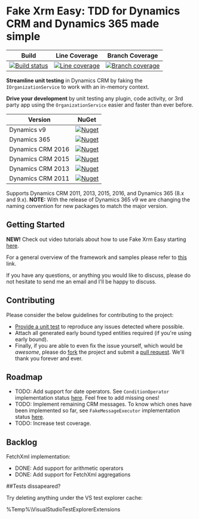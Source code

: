 ﻿Fake Xrm Easy: TDD for Dynamics CRM and Dynamics 365 made simple
=================================================================================

|Build|Line Coverage|Branch Coverage|
|-----------|-----|-----------------|
|[![Build status](https://ci.appveyor.com/api/projects/status/2g8yc8jg817746du?svg=true)](https://ci.appveyor.com/project/Jordi/fake-xrm-easy)|[![Line coverage](https://cdn.rawgit.com/jordimontana82/fake-xrm-easy/master/test/reports/badge_linecoverage.svg?v=1.39.1)](https://cdn.rawgit.com/jordimontana82/fake-xrm-easy/master/test/reports/index.htm?v=1.39.1)|[![Branch coverage](https://cdn.rawgit.com/jordimontana82/fake-xrm-easy/master/test/reports/badge_branchcoverage.svg?v=1.39.1)](https://cdn.rawgit.com/jordimontana82/fake-xrm-easy/master/test/reports/index.htm?v=1.39.1)|

<b>Streamline unit testing</b> in Dynamics CRM by faking the `IOrganizationService` to work with an in-memory context.

<b>Drive your development</b> by unit testing any plugin, code activity, or 3rd party app using the `OrganizationService` easier and faster than ever before.

|Version|NuGet|
|-----------|-----|
|Dynamics v9|[![Nuget](https://buildstats.info/nuget/fakexrmeasy.9?v=1.39.1)](https://www.nuget.org/packages/fakexrmeasy.9)|
|Dynamics 365|[![Nuget](https://buildstats.info/nuget/fakexrmeasy.365?v=1.39.1)](https://www.nuget.org/packages/fakexrmeasy.365)|
|Dynamics CRM 2016|[![Nuget](https://buildstats.info/nuget/fakexrmeasy.2016?v=1.39.1)](https://www.nuget.org/packages/fakexrmeasy.2016)|
|Dynamics CRM 2015|[![Nuget](https://buildstats.info/nuget/fakexrmeasy.2015?v=1.39.1)](https://www.nuget.org/packages/fakexrmeasy.2015)|
|Dynamics CRM 2013|[![Nuget](https://buildstats.info/nuget/fakexrmeasy.2013?v=1.39.1)](https://www.nuget.org/packages/fakexrmeasy.2013)|
|Dynamics CRM 2011|[![Nuget](https://buildstats.info/nuget/fakexrmeasy?v=1.39.1)](https://www.nuget.org/packages/fakexrmeasy)|

Supports Dynamics CRM 2011, 2013, 2015, 2016, and Dynamics 365 (8.x and 9.x). <b>NOTE:</b> With the release of Dynamics 365 v9 we are changing the naming convention for new packages to match the major version.

## Getting Started

<b>NEW!</b> Check out video tutorials about how to use Fake Xrm Easy starting [here](https://www.youtube.com/watch?v=ZLQ2o2P_xJY).

For a general overview of the framework and samples please refer to [this](http://dynamicsvalue.com/get-started/overview?source=git) link. 

If you have any questions, or anything you would like to discuss, please do not hesitate to send me an email and I'll be happy to discuss.

## Contributing

Please consider the below guidelines for contributing to the project:

* <u>Provide a unit test</u> to reproduce any issues detected where possible. 
* Attach all generated early bound typed entities required (if you're using early bound).
* Finally, if you are able to even fix the issue yourself, which would be <i>awesome</i>, please do [fork](https://github.com/jordimontana82/fake-xrm-easy/fork) the project and submit a [pull request](https://github.com/jordimontana82/fake-xrm-easy/pulls). We'll thank you forever and ever. 

## Roadmap

*  TODO:  Add support for date operators. See `ConditionOperator` implementation status [here](https://github.com/jordimontana82/fake-xrm-easy/blob/master/FakeXrmEasy.Tests.Shared/FakeContextTests/FetchXml/ConditionOperatorTests.cs#L19-L110). Feel free to add missing ones!
*  TODO: Implement remaining CRM messages. To know which ones have been implemented so far, see `FakeMessageExecutor` implementation status [here](https://github.com/jordimontana82/fake-xrm-easy/tree/master/FakeXrmEasy.Shared/FakeMessageExecutors).
*  TODO: Increase test coverage.

## Backlog

FetchXml implementation:
*   DONE: Add support for arithmetic operators
*   DONE:  Add support for FetchXml aggregations


##Tests dissapeared?

Try deleting anything under the VS test explorer cache:

%Temp%\VisualStudioTestExplorerExtensions